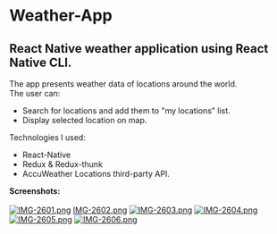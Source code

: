 # Weather-App
## React Native weather application using React Native CLI.

The app presents weather data of locations around the world. <br>
The user can: <br>
- Search for locations and add them to "my locations" list.
- Display selected location on map. 

Technologies I used:

- React-Native
- Redux & Redux-thunk
- AccuWeather Locations third-party API. 

**Screenshots:** <br> 
<br>
[![IMG-2601.png](https://i.postimg.cc/x8HPczRK/IMG-2601.png)](https://postimg.cc/H8YMNjFx)
[IMG-2602.png](https://postimg.cc/xkLbTK28)
[![IMG-2603.png](https://i.postimg.cc/wTXVzD3z/IMG-2603.png)](https://postimg.cc/RN0fQ6cp)
[![IMG-2604.png](https://i.postimg.cc/76J3W2jp/IMG-2604.png)](https://postimg.cc/Fdmkf7rZ)
[![IMG-2605.png](https://i.postimg.cc/yNdX05j6/IMG-2605.png)](https://postimg.cc/DS9XTxRR)
[![IMG-2606.png](https://i.postimg.cc/T3Tc3hWD/IMG-2606.png)](https://postimg.cc/rKY4hVjV)
